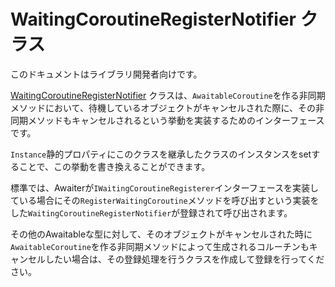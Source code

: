 # WaitingCoroutineRegisterNotifier クラス

このドキュメントはライブラリ開発者向けです。

[WaitingCoroutineRegisterNotifier](../../src/AwaitableCoroutine/Internal/WaitingCoroutineRegisterNotifier.cs)
クラスは、`AwaitableCoroutine`を作る非同期メソッドにおいて、待機しているオブジェクトがキャンセルされた際に、その非同期メソッドもキャンセルされるという挙動を実装するためのインターフェースです。

`Instance`静的プロパティにこのクラスを継承したクラスのインスタンスをsetすることで、この挙動を書き換えることができます。

標準では、Awaiterが`IWaitingCoroutineRegisterer`インターフェースを実装している場合にその`RegisterWaitingCoroutine`メソッドを呼び出すという実装をした`WaitingCoroutineRegisterNotifier`が登録されて呼び出されます。

その他のAwaitableな型に対して、そのオブジェクトがキャンセルされた時に`AwaitableCoroutine`を作る非同期メソッドによって生成されるコルーチンもキャンセルしたい場合は、その登録処理を行うクラスを作成して登録を行ってください。
